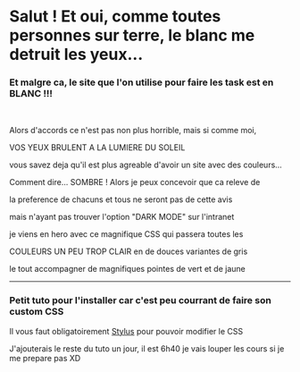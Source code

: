 <h1>Salut ! Et oui, comme toutes personnes sur terre, le blanc me detruit les yeux...</h1>
<h3>Et malgre ca, le site que l'on utilise pour faire les task est en BLANC !!!</h3>
<br/>
<p>Alors d'accords ce n'est pas non plus horrible, mais si comme moi,</p>
<p>VOS YEUX BRULENT A LA LUMIERE DU SOLEIL</p>
<p>vous savez deja qu'il est plus agreable d'avoir un site avec des couleurs...</p>
<p>Comment dire... SOMBRE ! Alors je peux concevoir que ca releve de</p>
<p>la preference de chacuns et tous ne seront pas de cette avis</p>
<p>mais n'ayant pas trouver l'option "DARK MODE" sur l'intranet</p>
<p>je viens en hero avec ce magnifique CSS qui passera toutes les</p>
<p>COULEURS UN PEU TROP CLAIR en de douces variantes de gris</p>
<p>le tout accompagner de magnifiques pointes de vert et de jaune</p>
<hr/>
<h3>Petit tuto pour l'installer car c'est peu courrant de faire son custom CSS</h3>
<p>Il vous faut obligatoirement <a href="https://chromewebstore.google.com/detail/stylus/clngdbkpkpeebahjckkjfobafhncgmne?hl=fr">Stylus</a> pour pouvoir modifier le CSS</p>
<p>J'ajouterais le reste du tuto un jour, il est 6h40 je vais louper les cours si je me prepare pas XD</p>
